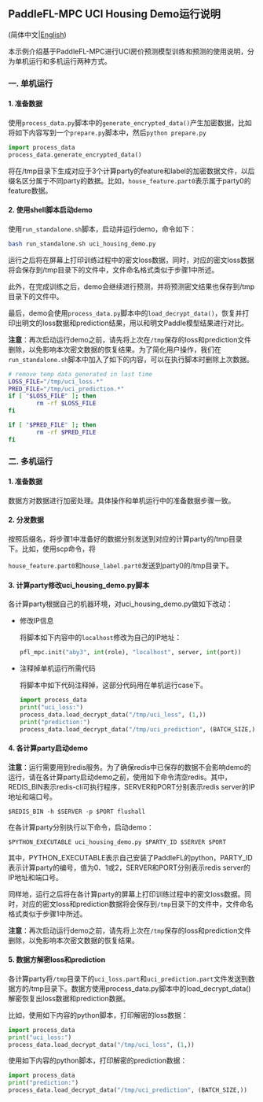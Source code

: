 ## PaddleFL-MPC UCI Housing Demo运行说明

(简体中文|[English](./README.md))

本示例介绍基于PaddleFL-MPC进行UCI房价预测模型训练和预测的使用说明，分为单机运行和多机运行两种方式。

### 一. 单机运行

#### 1. 准备数据

使用`process_data.py`脚本中的`generate_encrypted_data()`产生加密数据，比如将如下内容写到一个`prepare.py`脚本中，然后`python prepare.py`

```python
import process_data
process_data.generate_encrypted_data()
```

将在/tmp目录下生成对应于3个计算party的feature和label的加密数据文件，以后缀名区分属于不同party的数据。比如，`house_feature.part0`表示属于party0的feature数据。

#### 2. 使用shell脚本启动demo

使用`run_standalone.sh`脚本，启动并运行demo，命令如下：

```bash 
bash run_standalone.sh uci_housing_demo.py
```

运行之后将在屏幕上打印训练过程中的密文loss数据，同时，对应的密文loss数据将会保存到/tmp目录下的文件中，文件命名格式类似于步骤1中所述。

此外，在完成训练之后，demo会继续进行预测，并将预测密文结果也保存到/tmp目录下的文件中。

最后，demo会使用`process_data.py`脚本中的`load_decrypt_data()`，恢复并打印出明文的loss数据和prediction结果，用以和明文Paddle模型结果进行对比。

**注意**：再次启动运行demo之前，请先将上次在`/tmp`保存的loss和prediction文件删除，以免影响本次密文数据的恢复结果。为了简化用户操作，我们在`run_standalone.sh`脚本中加入了如下的内容，可以在执行脚本时删除上次数据。

```bash
# remove temp data generated in last time
LOSS_FILE="/tmp/uci_loss.*"
PRED_FILE="/tmp/uci_prediction.*"
if [ "$LOSS_FILE" ]; then
        rm -rf $LOSS_FILE
fi

if [ "$PRED_FILE" ]; then
        rm -rf $PRED_FILE
fi
```



### 二. 多机运行

#### 1. 准备数据

数据方对数据进行加密处理。具体操作和单机运行中的准备数据步骤一致。

#### 2. 分发数据

按照后缀名，将步骤1中准备好的数据分别发送到对应的计算party的/tmp目录下。比如，使用scp命令，将

`house_feature.part0`和`house_label.part0`发送到party0的/tmp目录下。

#### 3. 计算party修改uci_housing_demo.py脚本

各计算party根据自己的机器环境，对uci_housing_demo.py做如下改动：

* 修改IP信息

  将脚本如下内容中的`localhost`修改为自己的IP地址：

  ```python
  pfl_mpc.init("aby3", int(role), "localhost", server, int(port))
  ```

* 注释掉单机运行所需代码

  将脚本中如下代码注释掉，这部分代码用在单机运行case下。

  ```python
  import process_data
  print("uci_loss:")
  process_data.load_decrypt_data("/tmp/uci_loss", (1,))
  print("prediction:")
  process_data.load_decrypt_data("/tmp/uci_prediction", (BATCH_SIZE,))
  ```

#### 4. 各计算party启动demo

**注意**：运行需要用到redis服务。为了确保redis中已保存的数据不会影响demo的运行，请在各计算party启动demo之前，使用如下命令清空redis。其中，REDIS_BIN表示redis-cli可执行程序，SERVER和PORT分别表示redis server的IP地址和端口号。

```
$REDIS_BIN -h $SERVER -p $PORT flushall
```

在各计算party分别执行以下命令，启动demo：

```
$PYTHON_EXECUTABLE uci_housing_demo.py $PARTY_ID $SERVER $PORT
```

其中，PYTHON_EXECUTABLE表示自己安装了PaddleFL的python，PARTY_ID表示计算party的编号，值为0、1或2，SERVER和PORT分别表示redis server的IP地址和端口号。

同样地，运行之后将在各计算party的屏幕上打印训练过程中的密文loss数据。同时，对应的密文loss和prediction数据将会保存到`/tmp`目录下的文件中，文件命名格式类似于步骤1中所述。

**注意**：再次启动运行demo之前，请先将上次在`/tmp`保存的loss和prediction文件删除，以免影响本次密文数据的恢复结果。

#### 5. 数据方解密loss和prediction

各计算party将`/tmp`目录下的`uci_loss.part`和`uci_prediction.part`文件发送到数据方的/tmp目录下。数据方使用process_data.py脚本中的load_decrypt_data()解密恢复出loss数据和prediction数据。

比如，使用如下内容的python脚本，打印解密的loss数据：

```python
import process_data
print("uci_loss:")
process_data.load_decrypt_data("/tmp/uci_loss", (1,))
```

使用如下内容的python脚本，打印解密的prediction数据：

```python
import process_data
print("prediction:")
process_data.load_decrypt_data("/tmp/uci_prediction", (BATCH_SIZE,))
```

